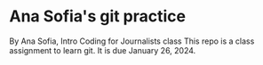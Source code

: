 # Ana Sofia's git practice
By Ana Sofia, Intro Coding for Journalists class
This repo is a class assignment to learn git. It is due January 26, 2024. 